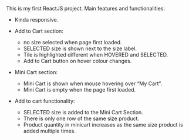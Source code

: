 This is my first ReactJS project.
Main features and functionalities:
- Kinda responsive.
- Add to Cart section: 
  + no size selected when page first loaded.
  + SELECTED size is shown next to the size label.
  + Tile is highlighted different when HOVERED and SELECTED.
  + Add to Cart button on hover colour changes.

- Mini Cart section:
  + Mini Cart is shown when mouse hovering over “My Cart”.
  + Mini Cart is empty when the page first loaded.
  
- Add to cart functionality:
  + SELECTED size is added to the Mini Cart Section.
  + There is only one row of the same size product.
  + Product quantity in minicart increases as the same size product is added multiple times.
